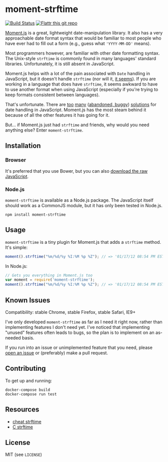 # moment-strftime

[![Build Status](https://secure.travis-ci.org/benjaminoakes/moment-strftime.png)](http://travis-ci.org/benjaminoakes/moment-strftime)
[![Flattr this git repo](http://api.flattr.com/button/flattr-badge-large.png)](https://flattr.com/submit/auto?user_id=benjaminoakes&url=https://github.com/benjaminoakes/moment-strftime&title=moment-strftime&language=en_GB&tags=github&category=software)

[Moment.js](https://github.com/timrwood/moment) is a great, lightweight date-manipulation library.  It also has a very approachable date format syntax that would be familiar to most people who have ever had to fill out a form (e.g., guess what `'YYYY-MM-DD'` means).

Most programmers however, are familiar with other date formatting syntax.  The Unix-style `strftime` is commonly found in many languages' standard libraries.  Unfortunately, it is still absent in JavaScript.

Moment.js helps with a lot of the pain associated with `Date` handling in JavaScript, but it doesn't handle `strftime` (nor will it, [it seems](https://github.com/timrwood/moment/issues/49)).  If you are working in a language that does have `strftime`, it seems awkward to have to use another format when using JavaScript (especially if you're trying to keep formats consistent between languages).

That's unfortunate.  There are [too](https://github.com/loopj/commonjs-date-formatting) [many](https://github.com/loopj/commonjs-date-formatting) ([abandoned, buggy](http://hacks.bluesmoon.info/strftime/)) [solutions](https://github.com/zaius/jdate) for date handling in JavaScript.  Moment.js has the most steam behind it because of all the other features it has going for it.

But... if Moment.js just had `strftime` and friends, why would you need anything else?  Enter `moment-strftime`.

## Installation

### Browser

It's preferred that you use Bower, but you can also [download the raw JavaScript](https://raw.githubusercontent.com/benjaminoakes/moment-strftime/master/lib/moment-strftime.js).

### Node.js

`moment-strftime` is available as a Node.js package.  The JavaScript itself should work as a CommonJS module, but it has only been tested in Node.js.

    npm install moment-strftime

## Usage

`moment-strftime` is a tiny plugin for Moment.js that adds a `strftime` method.  It's simple:

```js
moment().strftime("%m/%d/%y %I:%M %p %Z"); // => '01/17/12 08:54 PM EST'
```

In Node.js:

```js
// Gets you everything in Moment.js too
var moment = require('moment-strftime');
moment().strftime("%m/%d/%y %I:%M %p %Z"); // => '01/17/12 08:54 PM EST'
```

## Known Issues

Compatibility: stable Chrome, stable Firefox, stable Safari, IE9+

I've only developed `moment-strftime` as far as I need it right now, rather than implementing features I don't need yet.  I've noticed that implementing "unused" features often leads to bugs, so the plan is to implement on an as-needed basis.

If you run into an issue or unimplemented feature that you need, please [open an issue](https://github.com/benjaminoakes/moment-strftime/issues) or (preferably) make a pull request.

## Contributing

To get up and running:

    docker-compose build
    docker-compose run test

## Resources

* [cheat strftime](http://errtheblog.com/posts/21-cheat)
* [C strftime](http://pubs.opengroup.org/onlinepubs/007908799/xsh/strftime.html)

## License

MIT (see `LICENSE`)
